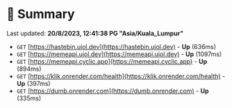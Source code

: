 # 📖 Summary
Last updated: **20/8/2023, 12:41:38 PG "Asia/Kuala_Lumpur"**

- `GET` [https://hastebin.ujol.dev](https://hastebin.ujol.dev) - **Up** (636ms)
- `GET` [https://memeapi.ujol.dev](https://memeapi.ujol.dev) - **Up** (1097ms)
- `GET` [https://memeapi.cyclic.app](https://memeapi.cyclic.app) - **Up** (894ms)
- `GET` [https://klik.onrender.com/health](https://klik.onrender.com/health) - **Up** (397ms)
- `GET` [https://dumb.onrender.com](https://dumb.onrender.com) - **Up** (335ms)
